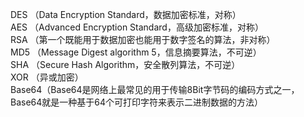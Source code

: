 DES （Data Encryption Standard，数据加密标准，对称）  
AES （Advanced Encryption Standard，高级加密标准，对称）  
RSA （第一个既能用于数据加密也能用于数字签名的算法，非对称）  
MD5  （Message Digest algorithm 5，信息摘要算法，不可逆）  
SHA  （Secure Hash Algorithm，安全散列算法，不可逆）  
XOR （异或加密）  
Base64（Base64是网络上最常见的用于传输8Bit字节码的编码方式之一，Base64就是一种基于64个可打印字符来表示二进制数据的方法）  
